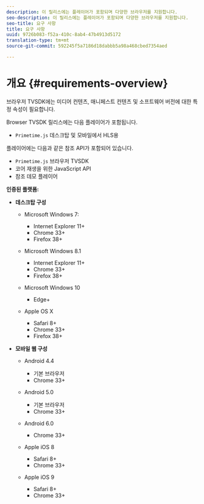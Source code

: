 ```yaml
---
description: 이 릴리스에는 플레이어가 포함되며 다양한 브라우저를 지원합니다.
seo-description: 이 릴리스에는 플레이어가 포함되며 다양한 브라우저를 지원합니다.
seo-title: 요구 사항
title: 요구 사항
uuid: 9726b083-f52a-410c-8ab4-47b4913d5172
translation-type: tm+mt
source-git-commit: 592245f5a7186d18dabbb5a98a468cbed7354aed

---
```



# 개요 {#requirements-overview}

브라우저 TVSDK에는 미디어 컨텐츠, 매니페스트 컨텐츠 및 소프트웨어 버전에 대한 특정 속성이 필요합니다.

Browser TVSDK 릴리스에는 다음 플레이어가 포함됩니다.

* `Primetime.js` 데스크탑 및 모바일에서 HLS용

플레이어에는 다음과 같은 참조 API가 포함되어 있습니다.

* `Primetime.js` 브라우저 TVSDK
* 코어 재생을 위한 JavaScript API
* 참조 데모 플레이어

**인증된 플랫폼:**

* **데스크탑 구성**

   * Microsoft Windows 7:

      * Internet Explorer 11+
      * Chrome 33+
      * Firefox 38+
   * Microsoft Windows 8.1

      * Internet Explorer 11+
      * Chrome 33+
      * Firefox 38+
   * Microsoft Windows 10

      * Edge+
   * Apple OS X

      * Safari 8+
      * Chrome 33+
      * Firefox 38+




* **모바일 웹 구성**

   * Android 4.4

      * 기본 브라우저
      * Chrome 33+
   * Android 5.0

      * 기본 브라우저
      * Chrome 33+
   * Android 6.0

      * Chrome 33+
   * Apple iOS 8

      * Safari 8+
      * Chrome 33+
   * Apple iOS 9

      * Safari 8+
      * Chrome 33+